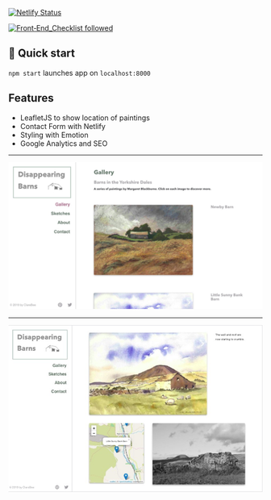 [![Netlify Status](https://api.netlify.com/api/v1/badges/12fbe657-7b4d-4578-86fd-0f7926ea55c2/deploy-status)](https://app.netlify.com/sites/keen-joliot-3fa315/deploys)

[![Front‑End_Checklist followed](https://img.shields.io/badge/Front‑End_Checklist-followed-brightgreen.svg)](https://github.com/thedaviddias/Front-End-Checklist/)

## 🚀 Quick start

`npm start` launches app on `localhost:8000`

## Features
- LeafletJS to show location of paintings
- Contact Form with Netlify
- Styling with Emotion
- Google Analytics and SEO
  
---

<img src="./homepage.jpg" alt="Screenshot of homepage" />

---

<img src="./showpage.jpg" alt="Screenshot of homepage" />

